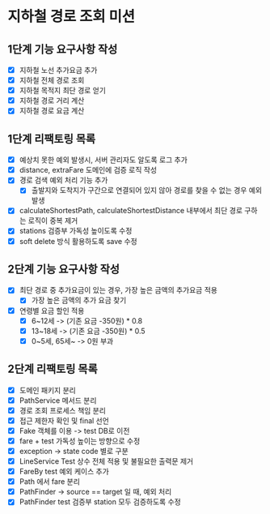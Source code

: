 # 지하철 경로 조회 미션

## 1단계 기능 요구사항 작성

- [x] 지하철 노선 추가요금 추가
- [x] 지하철 전체 경로 조회
- [x] 지하철 목적지 최단 경로 얻기
- [x] 지하철 경로 거리 계산
- [x] 지하철 경로 요금 계산

## 1단계 리팩토링 목록

- [x] 예상치 못한 예외 발생시, 서버 관리자도 알도록 로그 추가
- [x] distance, extraFare 도메인에 검증 로직 작성
- [x] 경로 검색 예외 처리 기능 추가
    - [x] 출발지와 도착지가 구간으로 연결되어 있지 않아 경로를 찾을 수 없는 경우 예외 발생
- [x] calculateShortestPath, calculateShortestDistance 내부에서 최단 경로 구하는 로직이 중복 제거
- [x] stations 검증부 가독성 높이도록 수정
- [x] soft delete 방식 활용하도록 save 수정

## 2단계 기능 요구사항 작성

- [x] 최단 경로 중 추가요금이 있는 경우, 가장 높은 금액의 추가요금 적용
    - [x] 가장 높은 금액의 추가 요금 찾기
- [x] 연령별 요금 할인 적용
    - [x] 6~12세 -> (기존 요금 -350원) * 0.8
    - [x] 13~18세 -> (기존 요금 -350원) * 0.5
    - [x] 0~5세, 65세~ -> 0원 부과

## 2단계 리팩토링 목록

- [x] 도메인 패키지 분리
- [x] PathService 메서드 분리
- [x] 경로 조회 프로세스 책임 분리
- [x] 접근 제한자 확인 및 final 선언
- [x] Fake 객체를 이용 -> test DB로 이전
- [x] fare + test 가독성 높이는 방향으로 수정
- [x] exception -> state code 별로 구분
- [x] LineService Test 상수 전체 적용 및 불필요한 출력문 제거
- [x] FareBy test 예외 케이스 추가
- [x] Path 에서 fare 분리
- [x] PathFinder -> source == target 일 때, 예외 처리
- [x] PathFinder test 검증부 station 모두 검증하도록 수정
